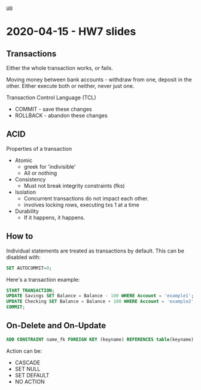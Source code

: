 [up](./index.md)

# 2020-04-15 - HW7 slides

## Transactions

Either the whole transaction works, or fails.

Moving money between bank accounts - withdraw from one, deposit in the other. Either execute both or neither, never just one.

Transaction Control Language (TCL)

- COMMIT - save these changes
- ROLLBACK - abandon these changes

## ACID

Properties of a transaction

- Atomic
	- greek for 'indivisible'
	- All or nothing
- Consistency
	- Must not break integrity constraints (fks)
- Isolation
	- Concurrent transactions do not impact each other.
	- involves locking rows, executing txs 1 at a time
- Durability
	- If it happens, it happens.

## How to

Individual statements are treated as transactions by default. This can be disabled with:

```sql
SET AUTOCOMMIT=0;
```

Here's a transaction example:

```sql
START TRANSACTION;
UPDATE Savings SET Balance = Balance - 100 WHERE Account = 'example1';
UPDATE Checking SET Balance = Balance + 100 WHERE Account = 'example2';
COMMIT;
```

## On-Delete and On-Update

```sql
ADD CONSTRAINT name_fk FOREIGN KEY (keyname) REFERENCES table(keyname) ON DELETE action ON UPDATE action;
```

Action can be:

- CASCADE
- SET NULL
- SET DEFAULT
- NO ACTION
